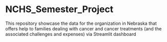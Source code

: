 # NCHS_Semester_Project
This repository showcase the data for the organization in Nebraska that offers help to families dealing with cancer and cancer treatments (and the associated challenges and expenses) via Streamlit dashboard 
